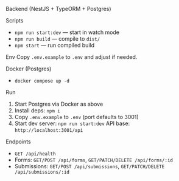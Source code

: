 Backend (NestJS + TypeORM + Postgres)

Scripts
- `npm run start:dev` — start in watch mode
- `npm run build` — compile to `dist/`
- `npm start` — run compiled build

Env
Copy `.env.example` to `.env` and adjust if needed.

Docker (Postgres)
- `docker compose up -d`

Run
1) Start Postgres via Docker as above
2) Install deps: `npm i`
3) Copy `.env.example` to `.env` (port defaults to 3001)
4) Start dev server: `npm run start:dev`
API base: `http://localhost:3001/api`

Endpoints
- `GET /api/health`
- Forms: `GET/POST /api/forms`, `GET/PATCH/DELETE /api/forms/:id`
- Submissions: `GET/POST /api/submissions`, `GET/PATCH/DELETE /api/submissions/:id`
